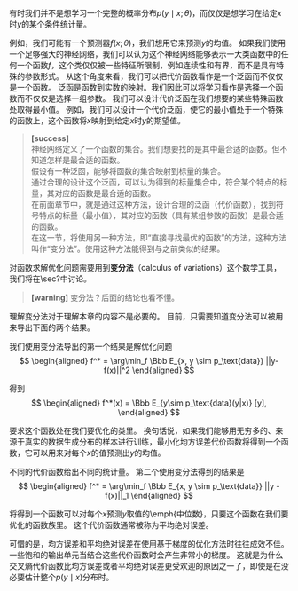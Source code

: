有时我们并不是想学习一个完整的概率分布$p(y\mid x; \theta)$，而仅仅是想学习在给定$x$时$y$的某个条件统计量。

例如，我们可能有一个预测器$f(x; \theta)$，我们想用它来预测$y$的均值。
如果我们使用一个足够强大的神经网络，我们可以认为这个神经网络能够表示一大类函数中的任何一个函数$f$，这个类仅仅被一些特征所限制，例如连续性和有界，而不是具有特殊的参数形式。
从这个角度来看，我们可以把代价函数看作是一个泛函而不仅仅是一个函数。
泛函是函数到实数的映射。我们因此可以将学习看作是选择一个函数而不仅仅是选择一组参数。
我们可以设计代价泛函在我们想要的某些特殊函数处取得最小值。
例如，我们可以设计一个代价泛函，使它的最小值处于一个特殊的函数上，这个函数将$x$映射到给定$x$时$y$的期望值。  
> **[success]**  
神经网络定义了一个函数的集合。我们想要找的是其中最合适的函数。但不知道怎样是最合适的函数。    
假设有一种泛函，能够将函数的集合映射到标量的集合。  
通过合理的设计这个泛函，可以认为得到的标量集合中，符合某个特点的标量，其对应的函数是最合适的函数。  
在前面章节中，就是通过这种方法，设计合理的泛函（代价函数），找到符号特点的标量（最小值），其对应的函数（具有某组参数的函数）是最合适的函数。  
在这一节，将使用另一种方法，即“直接寻找最优的函数”的方法，这种方法叫作“变分法”。使用这种方法能得到与之前类似的结果。  

对函数求解优化问题需要用到**变分法**（calculus of variations）这个数学工具，我们将在\sec?中讨论。  
> **[warning]** 变分法？后面的结论也看不懂。    

理解变分法对于理解本章的内容不是必要的。
目前，只需要知道变分法可以被用来导出下面的两个结果。

我们使用变分法导出的第一个结果是解优化问题  
$$
\begin{aligned}
f^* = \arg\min_f  \Bbb E_{x, y \sim  p_\text{data}} ||y-f(x)||^2
\end{aligned}
$$

得到
$$
\begin{aligned}
f^*(x) = \Bbb E_{y\sim p_\text{data}(y|x)} [y],
\end{aligned}
$$

要求这个函数处在我们要优化的类里。
换句话说，如果我们能够用无穷多的、来源于真实的数据生成分布的样本进行训练，最小化均方误差代价函数将得到一个函数，它可以用来对每个$x$的值预测出$y$的均值。

不同的代价函数给出不同的统计量。
第二个使用变分法得到的结果是
$$
\begin{aligned}
f^* = \arg\min_f \Bbb E_{x, y \sim  p_\text{data}} ||y - f(x)||_1
\end{aligned}
$$

将得到一个函数可以对每个$x$预测$y$取值的\emph{中位数}，只要这个函数在我们要优化的函数族里。
这个代价函数通常被称为平均绝对误差。

可惜的是，均方误差和平均绝对误差在使用基于梯度的优化方法时往往成效不佳。
一些饱和的输出单元当结合这些代价函数时会产生非常小的梯度。
这就是为什么交叉熵代价函数比均方误差或者平均绝对误差更受欢迎的原因之一了，即使是在没必要估计整个$p(y\mid x)$分布时。
